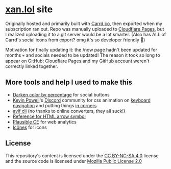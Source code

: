# [xan.lol](https://xan.lol) site

Originally hosted and primarily built with [Carrd.co](https://carrd.co), then exported when my subscription ran out. Repo was manually uploaded to [Cloudflare Pages](https://pages.cloudflare.com/), but I realized uploading it to a git server would be a lot smarter. (Also has ALL of Carrd's social icons from export? omg it's so developer friendly 🥰)

Motivation for finally updating it: the /now page hadn't been updated for months 💀 and socials needed to be updated!
The reason it took so long to appear on GitHub: Cloudflare Pages and my GitHub account weren't correctly linked together.

## More tools and help I used to make this

- [Darken color by percentage](https://mdigi.tools/darken-color/?percentage=75) for social buttons
- [Kevin Powell](https://www.kevinpowell.co/)'s [Discord](https://discord.gg/9Rc6WNhNGJ) community for css animation on [keyboard navigation](https://discord.com/channels/436251713830125568/1045906337126699028) and putting things [in corners](https://discord.com/channels/436251713830125568/1029877005270909119)
- [avif cli](https://github.com/lovell/avif-cli) (no thanks to online converters, they all suck!)
- [Reference for HTML arrow symbol](https://www.toptal.com/designers/htmlarrows/arrows/right-arrow/)
- [Plausible CE](https://github.com/plausible/community-edition) for web analytics
- [Icônes](https://icones.js.org/) for icons

## License

This repository's content is licensed under the [CC BY-NC-SA 4.0](https://creativecommons.org/licenses/by-nc-sa/4.0/) license and the source code is licensed under [Mozilla Public License 2.0](LICENSE)
